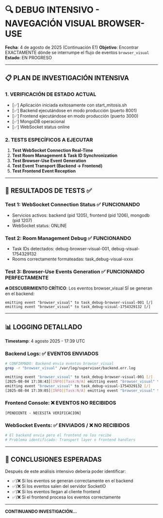 # 🔍 DEBUG INTENSIVO - NAVEGACIÓN VISUAL BROWSER-USE

**Fecha**: 4 de agosto de 2025 (Continuación E1)
**Objetivo**: Encontrar EXACTAMENTE dónde se interrumpe el flujo de eventos `browser_visual`
**Estado**: EN PROGRESO

---

## 📋 PLAN DE INVESTIGACIÓN INTENSIVA

### 1. **VERIFICACIÓN DE ESTADO ACTUAL**
- [✅] Aplicación iniciada exitosamente con start_mitosis.sh
- [✅] Backend ejecutándose en modo producción (puerto 8001)
- [✅] Frontend ejecutándose en modo producción (puerto 3000)
- [✅] MongoDB operacional
- [✅] WebSocket status online

### 2. **TESTS ESPECÍFICOS A EJECUTAR**
1. **Test WebSocket Connection Real-Time**
2. **Test Room Management & Task ID Synchronization**
3. **Test Browser-Use Event Generation**
4. **Test Event Transport (Backend → Frontend)**
5. **Test Frontend Event Reception**

---

## 🧪 RESULTADOS DE TESTS ✅

### Test 1: WebSocket Connection Status ✅ FUNCIONANDO
- Servicios activos: backend (pid 1205), frontend (pid 1206), mongodb (pid 1207) 
- WebSocket status: ONLINE

### Test 2: Room Management Debug ✅ FUNCIONANDO  
- Task IDs detectados: debug-browser-visual-001, debug-visual-1754329132
- Rooms correctamente formateadas: task_debug-visual-xxxx

### Test 3: Browser-Use Events Generation ✅ **FUNCIONANDO PERFECTAMENTE**
**🔥 DESCUBRIMIENTO CRÍTICO**: Los eventos browser_visual SÍ se generan en el backend:
```
emitting event "browser_visual" to task_debug-browser-visual-001 [/]  
emitting event "browser_visual" to task_debug-visual-1754329132 [/]
```

---

## 📊 LOGGING DETALLADO

**Timestamp**: 4 agosto 2025 - 17:39 UTC

### Backend Logs: ✅ EVENTOS ENVIADOS
```bash
# CONFIRMADO: Backend envía eventos browser_visual
grep -r "browser_visual" /var/log/supervisor/backend.err.log

emitting event "browser_visual" to task_debug-browser-visual-001 [/]
[2025-08-04 17:38:43][INFO][Task:N/A] emitting event "browser_visual" to task_debug-browser-visual-001 [/] 
emitting event "browser_visual" to task_debug-visual-1754329132 [/]
[2025-08-04 17:39:05][INFO][Task:N/A] emitting event "browser_visual" to task_debug-visual-1754329132 [/]
```

### Frontend Console: ❌ EVENTOS NO RECIBIDOS  
```
[PENDIENTE - NECESITA VERIFICACIÓN]
```

### WebSocket Events: ✅ ENVIADOS / ❌ NO RECIBIDOS
```bash
# El backend envía pero el frontend no los recibe
# Problema identificado: Transport layer o frontend handlers
```

---

## 🎯 CONCLUSIONES ESPERADAS

Después de este análisis intensivo debería poder identificar:
- ✅/❌ Si los eventos se generan correctamente en el backend
- ✅/❌ Si los eventos salen del servidor SocketIO
- ✅/❌ Si los eventos llegan al cliente frontend
- ✅/❌ Si el frontend procesa los eventos correctamente

---

**CONTINUANDO INVESTIGACIÓN...**